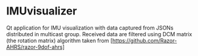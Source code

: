 # IMUvisualizer
Qt application for IMU visualization with data captured from JSONs distributed in multicast group. 
Received data are filtered using DCM matrix (the rotation matrix) algorithm taken from [https://github.com/Razor-AHRS/razor-9dof-ahrs]
